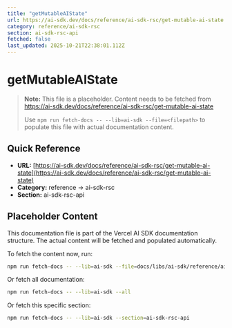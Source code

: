 ```yaml
---
title: "getMutableAIState"
url: https://ai-sdk.dev/docs/reference/ai-sdk-rsc/get-mutable-ai-state
category: reference/ai-sdk-rsc
section: ai-sdk-rsc-api
fetched: false
last_updated: 2025-10-21T22:38:01.112Z
---
```


# getMutableAIState

> **Note:** This file is a placeholder. Content needs to be fetched from https://ai-sdk.dev/docs/reference/ai-sdk-rsc/get-mutable-ai-state
>
> Use `npm run fetch-docs -- --lib=ai-sdk --file=<filepath>` to populate this file with actual documentation content.

## Quick Reference

- **URL:** [https://ai-sdk.dev/docs/reference/ai-sdk-rsc/get-mutable-ai-state](https://ai-sdk.dev/docs/reference/ai-sdk-rsc/get-mutable-ai-state)
- **Category:** reference → ai-sdk-rsc
- **Section:** ai-sdk-rsc-api

## Placeholder Content

This documentation file is part of the Vercel AI SDK documentation structure.
The actual content will be fetched and populated automatically.

To fetch the content now, run:

```bash
npm run fetch-docs -- --lib=ai-sdk --file=docs/libs/ai-sdk/reference/ai-sdk-rsc/get-mutable-ai-state.md
```

Or fetch all documentation:

```bash
npm run fetch-docs -- --lib=ai-sdk --all
```

Or fetch this specific section:

```bash
npm run fetch-docs -- --lib=ai-sdk --section=ai-sdk-rsc-api
```
